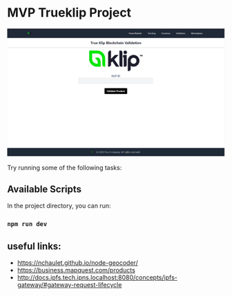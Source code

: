 # MVP Trueklip Project
![validation page](/image.png)

Try running some of the following tasks:

## Available Scripts

In the project directory, you can run:

### `npm run dev`

## useful links:
* https://nchaulet.github.io/node-geocoder/
* https://business.mapquest.com/products
* http://docs.ipfs.tech.ipns.localhost:8080/concepts/ipfs-gateway/#gateway-request-lifecycle

